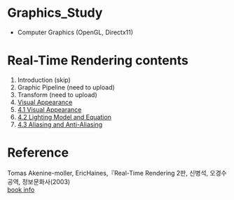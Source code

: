 # Graphics_Study
- Computer Graphics (OpenGL, Directx11)

# Real-Time Rendering contents
1. Introduction (skip)
2. Graphic Pipeline (need to upload)
3. Transform (need to upload)
4. [Visual Appearance](https://github.com/mKangSH/Graphics_Study/tree/main/RTR/4)
  1. [4.1 Visual Appearance](https://github.com/mKangSH/Graphics_Study/blob/main/RTR/4/4-1%20Visual%20Appearance.md)
  2. [4.2 Lighting Model and Equation](https://github.com/mKangSH/Graphics_Study/blob/main/RTR/4/4-2%20Lighting%20Model%20and%20Equation.md)
  3. [4.3 Aliasing and Anti-Aliasing](https://github.com/mKangSH/Graphics_Study/blob/main/RTR/4/4-3%20Aliasing%20and%20Anti-aliasing.md)
  
# Reference
Tomas Akenine-moller, EricHaines,『Real-Time Rendering 2판, 신병석, 오경수 공역, 정보문화사(2003)    
[book info](https://www.aladin.co.kr/shop/wproduct.aspx?ItemId=440471)
